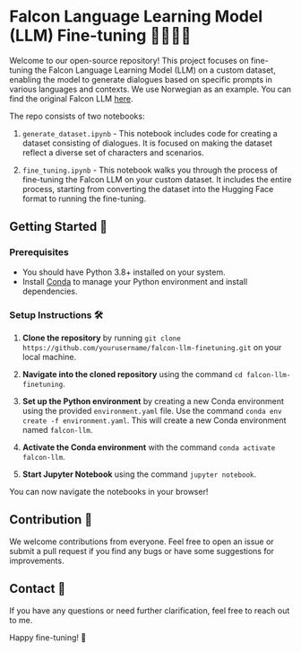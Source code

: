 # Falcon Language Learning Model (LLM) Fine-tuning 🚀🧑‍💻🦅

Welcome to our open-source repository! This project focuses on fine-tuning the Falcon Language Learning Model (LLM) on a custom dataset, enabling the model to generate dialogues based on specific prompts in various languages and contexts. We use Norwegian as an example. You can find the original Falcon LLM [here](https://falconllm.tii.ae/).

The repo consists of two notebooks: 

1. `generate_dataset.ipynb` - This notebook includes code for creating a dataset consisting of dialogues. It is focused on making the dataset reflect a diverse set of characters and scenarios.

2. `fine_tuning.ipynb` - This notebook walks you through the process of fine-tuning the Falcon LLM on your custom dataset. It includes the entire process, starting from converting the dataset into the Hugging Face format to running the fine-tuning. 

## Getting Started 🏁

### Prerequisites
- You should have Python 3.8+ installed on your system.
- Install [Conda](https://docs.conda.io/projects/conda/en/latest/user-guide/install/index.html) to manage your Python environment and install dependencies.

### Setup Instructions 🛠️
1. **Clone the repository** by running `git clone https://github.com/yourusername/falcon-llm-finetuning.git` on your local machine. 

2. **Navigate into the cloned repository** using the command `cd falcon-llm-finetuning`.

3. **Set up the Python environment** by creating a new Conda environment using the provided `environment.yaml` file. Use the command `conda env create -f environment.yaml`. This will create a new Conda environment named `falcon-llm`.

4. **Activate the Conda environment** with the command `conda activate falcon-llm`. 

5. **Start Jupyter Notebook** using the command `jupyter notebook`.

You can now navigate the notebooks in your browser!

## Contribution 🤝
We welcome contributions from everyone. Feel free to open an issue or submit a pull request if you find any bugs or have some suggestions for improvements. 

## Contact 📧
If you have any questions or need further clarification, feel free to reach out to me.

Happy fine-tuning! 🎉